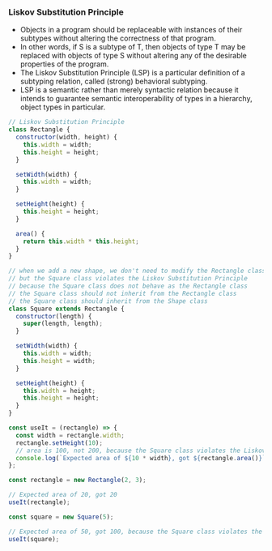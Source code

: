 ### Liskov Substitution Principle

- Objects in a program should be replaceable with instances of their subtypes without altering the correctness of that program.
- In other words, if S is a subtype of T, then objects of type T may be replaced with objects of type S without altering any of the desirable properties of the program.
- The Liskov Substitution Principle (LSP) is a particular definition of a subtyping relation, called (strong) behavioral subtyping.
- LSP is a semantic rather than merely syntactic relation because it intends to guarantee semantic interoperability of types in a hierarchy, object types in particular.

```javascript
// Liskov Substitution Principle
class Rectangle {
  constructor(width, height) {
    this.width = width;
    this.height = height;
  }

  setWidth(width) {
    this.width = width;
  }

  setHeight(height) {
    this.height = height;
  }

  area() {
    return this.width * this.height;
  }
}

// when we add a new shape, we don't need to modify the Rectangle class
// but the Square class violates the Liskov Substitution Principle
// because the Square class does not behave as the Rectangle class
// the Square class should not inherit from the Rectangle class
// the Square class should inherit from the Shape class
class Square extends Rectangle {
  constructor(length) {
    super(length, length);
  }

  setWidth(width) {
    this.width = width;
    this.height = width;
  }

  setHeight(height) {
    this.width = height;
    this.height = height;
  }
}

const useIt = (rectangle) => {
  const width = rectangle.width;
  rectangle.setHeight(10);
  // area is 100, not 200, because the Square class violates the Liskov Substitution Principle
  console.log(`Expected area of ${10 * width}, got ${rectangle.area()}`);
};

const rectangle = new Rectangle(2, 3);

// Expected area of 20, got 20
useIt(rectangle);

const square = new Square(5);

// Expected area of 50, got 100, because the Square class violates the Liskov Substitution Principle
useIt(square);
```
